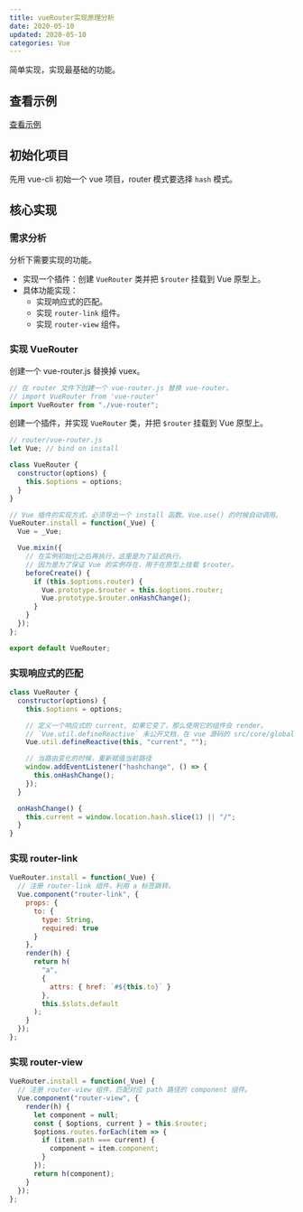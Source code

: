 ```yaml
---
title: vueRouter实现原理分析
date: 2020-05-10
updated: 2020-05-10
categories: Vue
---
```


简单实现，实现最基础的功能。

## 查看示例

[查看示例](https://github.com/haiweilian/laboratory/tree/master/Vue/vue-router-simple-imp)

## 初始化项目

先用 vue-cli 初始一个 vue 项目，router 模式要选择 `hash` 模式。

## 核心实现

### 需求分析

分析下需要实现的功能。

- 实现一个插件：创建 `VueRouter` 类并把 `$router` 挂载到 Vue 原型上。
- 具体功能实现：
  - 实现响应式的匹配。
  - 实现 `router-link` 组件。
  - 实现 `router-view` 组件。

### 实现 VueRouter

创建一个 vue-router.js 替换掉 vuex。

```js
// 在 router 文件下创建一个 vue-router.js 替换 vue-router。
// import VueRouter from 'vue-router'
import VueRouter from "./vue-router";
```

创建一个插件，并实现 `VueRouter` 类，并把 `$router` 挂载到 Vue 原型上。

```javascript
// router/vue-router.js
let Vue; // bind on install

class VueRouter {
  constructor(options) {
    this.$options = options;
  }
}

// Vue 插件的实现方式，必须导出一个 install 函数。Vue.use() 的时候自动调用。
VueRouter.install = function(_Vue) {
  Vue = _Vue;

  Vue.mixin({
    // 在实例初始化之后再执行，这里是为了延迟执行。
    // 因为是为了保证 Vue 的实例存在，用于在原型上挂载 $router。
    beforeCreate() {
      if (this.$options.router) {
        Vue.prototype.$router = this.$options.router;
        Vue.prototype.$router.onHashChange();
      }
    }
  });
};

export default VueRouter;
```

### 实现响应式的匹配

```js
class VueRouter {
  constructor(options) {
    this.$options = options;

    // 定义一个响应式的 current, 如果它变了，那么使用它的组件会 render。
    // `Vue.util.defineReactive` 未公开文档，在 vue 源码的 src/core/global-api/index.js 里面。
    Vue.util.defineReactive(this, "current", "");

    // 当路由变化的时候，重新赋值当前路径
    window.addEventListener("hashchange", () => {
      this.onHashChange();
    });
  }

  onHashChange() {
    this.current = window.location.hash.slice(1) || "/";
  }
}
```

### 实现 router-link

```js
VueRouter.install = function(_Vue) {
  // 注册 router-link 组件，利用 a 标签跳转。
  Vue.component("router-link", {
    props: {
      to: {
        type: String,
        required: true
      }
    },
    render(h) {
      return h(
        "a",
        {
          attrs: { href: `#${this.to}` }
        },
        this.$slots.default
      );
    }
  });
};
```

### 实现 router-view

```js
VueRouter.install = function(_Vue) {
  // 注册 router-view 组件，匹配对应 path 路径的 component 组件。
  Vue.component("router-view", {
    render(h) {
      let component = null;
      const { $options, current } = this.$router;
      $options.routes.forEach(item => {
        if (item.path === current) {
          component = item.component;
        }
      });
      return h(component);
    }
  });
};
```
